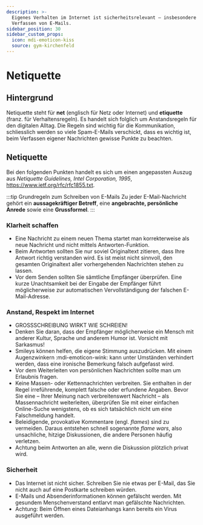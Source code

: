 ```yaml
---
description: >-
  Eigenes Verhalten im Internet ist sicherheitsrelevant – insbesondere beim
  Verfassen von E-Mails.
sidebar_position: 30
sidebar_custom_props:
  icon: mdi-emoticon-kiss
  source: gym-kirchenfeld
---
```


# Netiquette



## Hintergrund
Netiquette steht für **net** (englisch für Netz oder Internet) und **etiquette** (franz. für Verhaltensregeln). Es handelt sich folglich um Anstandsregeln für den digitalen Alltag. Die Regeln sind wichtig für die Kommunikation, schliesslich werden so viele Spam-E-Mails verschickt, dass es wichtig ist, beim Verfassen eigener Nachrichten gewisse Punkte zu beachten.


## Netiquette
Bei den folgenden Punkten handelt es sich um einen angepassten Auszug aus *Netiquette Guidelines, Intel Corporation, 1995*, https://www.ietf.org/rfc/rfc1855.txt.

:::tip Grundregeln zum Schreiben von E-Mails
Zu jeder E-Mail-Nachricht gehört ein **aussagekräftiger Betreff**, eine **angebrachte, persönliche Anrede** sowie eine **Grussformel**.
:::

### Klarheit schaffen
- Eine Nachricht zu einem neuen Thema startet man korrekterweise als neue Nachricht und nicht mittels Antworten-Funktion.
- Beim Antworten sollten Sie nur soviel Originaltext zitieren, dass Ihre Antwort richtig verstanden wird. Es ist meist nicht sinnvoll, den gesamten Originaltext aller vorhergehenden Nachrichten stehen zu lassen.
- Vor dem Senden sollten Sie sämtliche Empfänger überprüfen. Eine kurze Unachtsamkeit bei der Eingabe der Empfänger führt möglicherweise zur automatischen Vervollständigung der falschen E-Mail-Adresse.

### Anstand, Respekt im Internet
- GROSSSCHREIBUNG WIRKT WIE SCHREIEN!
- Denken Sie daran, dass der Empfänger möglicherweise ein Mensch mit anderer Kultur, Sprache und anderem Humor ist. Vorsicht mit Sarkasmus!
- Smileys können helfen, die eigene Stimmung auszudrücken. Mit einem Augenzwinkern :mdi-emoticon-wink: kann unter Umständen verhindert werden, dass eine ironische Bemerkung falsch aufgefasst wird.
- Vor dem Weiterleiten von persönlichen Nachrichten sollte man um Erlaubnis fragen.
- Keine Massen- oder Kettennachrichten verbreiten. Sie enthalten in der Regel irreführende, komplett falsche oder erfundene Angaben. Bevor Sie eine – Ihrer Meinung nach verbreitenswert Nachricht – als Massennachricht weiterleiten, überprüfen Sie mit einer einfachen Online-Suche wenigstens, ob es sich tatsächlich nicht um eine Falschmeldung handelt.
- Beleidigende, provokative Kommentare (engl. *flames*) sind zu vermeiden. Daraus entstehen schnell sogenannte *flame wars*, also unsachliche, hitzige Diskussionen, die andere Personen häufig verletzen.
- Achtung beim Antworten an alle, wenn die Diskussion plötzlich privat wird.

### Sicherheit
- Das Internet ist nicht sicher. Schreiben Sie nie etwas per E-Mail, das Sie nicht auch auf eine Postkarte schreiben würden.
- E-Mails und Absenderinformationen können gefälscht werden. Mit gesundem Menschenverstand entlarvt man gefälschte Nachrichten.
- Achtung: Beim Öffnen eines Dateianhangs kann bereits ein Virus ausgeführt werden.


